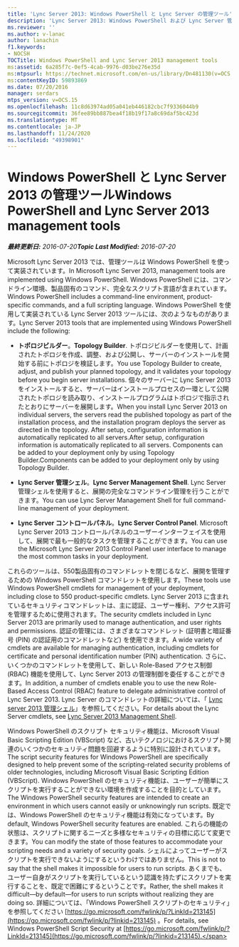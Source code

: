 ```yaml
---
title: 'Lync Server 2013: Windows PowerShell と Lync Server の管理ツール'
description: 'Lync Server 2013: Windows PowerShell および Lync Server 管理ツール。'
ms.reviewer: ''
ms.author: v-lanac
author: lanachin
f1.keywords:
- NOCSH
TOCTitle: Windows PowerShell and Lync Server 2013 management tools
ms:assetid: 6a285f7c-0ef5-4cab-9976-d03be276e35d
ms:mtpsurl: https://technet.microsoft.com/en-us/library/Dn481130(v=OCS.15)
ms:contentKeyID: 59893869
ms.date: 07/20/2016
manager: serdars
mtps_version: v=OCS.15
ms.openlocfilehash: 11c8d63974ad05a041eb446182cbc7f9336044b9
ms.sourcegitcommit: 36fee89bb887bea4f18b19f17a8c69daf5bc423d
ms.translationtype: MT
ms.contentlocale: ja-JP
ms.lasthandoff: 11/24/2020
ms.locfileid: "49398901"
---
```

# <a name="windows-powershell-and-lync-server-2013-management-tools"></a><span data-ttu-id="aae14-103">Windows PowerShell と Lync Server 2013 の管理ツール</span><span class="sxs-lookup"><span data-stu-id="aae14-103">Windows PowerShell and Lync Server 2013 management tools</span></span>

<div data-xmlns="http://www.w3.org/1999/xhtml">

<div class="topic" data-xmlns="http://www.w3.org/1999/xhtml" data-msxsl="urn:schemas-microsoft-com:xslt" data-cs="https://msdn.microsoft.com/">

<div data-asp="https://msdn2.microsoft.com/asp">



</div>

<div id="mainSection">

<div id="mainBody"><span data-ttu-id="aae14-104">

<span> </span></span><span class="sxs-lookup"><span data-stu-id="aae14-104">

<span> </span></span></span>

<span data-ttu-id="aae14-105">_**最終更新日:** 2016-07-20_</span><span class="sxs-lookup"><span data-stu-id="aae14-105">_**Topic Last Modified:** 2016-07-20_</span></span>

<span data-ttu-id="aae14-106">Microsoft Lync Server 2013 では、管理ツールは Windows PowerShell を使って実装されています。</span><span class="sxs-lookup"><span data-stu-id="aae14-106">In Microsoft Lync Server 2013, management tools are implemented using Windows PowerShell.</span></span> <span data-ttu-id="aae14-107">Windows PowerShell には、コマンドライン環境、製品固有のコマンド、完全なスクリプト言語が含まれています。</span><span class="sxs-lookup"><span data-stu-id="aae14-107">Windows PowerShell includes a command-line environment, product-specific commands, and a full scripting language.</span></span> <span data-ttu-id="aae14-108">Windows PowerShell を使用して実装されている Lync Server 2013 ツールには、次のようなものがあります。</span><span class="sxs-lookup"><span data-stu-id="aae14-108">Lync Server 2013 tools that are implemented using Windows PowerShell include the following:</span></span>

  - <span data-ttu-id="aae14-109">**トポロジビルダー**。</span><span class="sxs-lookup"><span data-stu-id="aae14-109">**Topology Builder**.</span></span> <span data-ttu-id="aae14-110">トポロジビルダーを使用して、計画されたトポロジを作成、調整、および公開し、サーバーのインストールを開始する前にトポロジを検証します。</span><span class="sxs-lookup"><span data-stu-id="aae14-110">You use Topology Builder to create, adjust, and publish your planned topology, and it validates your topology before you begin server installations.</span></span> <span data-ttu-id="aae14-111">個々のサーバーに Lync Server 2013 をインストールすると、サーバーはインストールプロセスの一環として公開されたトポロジを読み取り、インストールプログラムはトポロジで指示されたとおりにサーバーを展開します。</span><span class="sxs-lookup"><span data-stu-id="aae14-111">When you install Lync Server 2013 on individual servers, the servers read the published topology as part of the installation process, and the installation program deploys the server as directed in the topology.</span></span> <span data-ttu-id="aae14-112">After setup, configuration information is automatically replicated to all servers.</span><span class="sxs-lookup"><span data-stu-id="aae14-112">After setup, configuration information is automatically replicated to all servers.</span></span> <span data-ttu-id="aae14-113">Components can be added to your deployment only by using Topology Builder.</span><span class="sxs-lookup"><span data-stu-id="aae14-113">Components can be added to your deployment only by using Topology Builder.</span></span>

  - <span data-ttu-id="aae14-114">**Lync Server 管理シェル**。</span><span class="sxs-lookup"><span data-stu-id="aae14-114">**Lync Server Management Shell**.</span></span> <span data-ttu-id="aae14-115">Lync Server 管理シェルを使用すると、展開の完全なコマンドライン管理を行うことができます。</span><span class="sxs-lookup"><span data-stu-id="aae14-115">You can use Lync Server Management Shell for full command-line management of your deployment.</span></span>

  - <span data-ttu-id="aae14-116">**Lync Server コントロールパネル**。</span><span class="sxs-lookup"><span data-stu-id="aae14-116">**Lync Server Control Panel**.</span></span> <span data-ttu-id="aae14-117">Microsoft Lync Server 2013 コントロールパネルのユーザーインターフェイスを使用して、展開で最も一般的なタスクを管理することができます。</span><span class="sxs-lookup"><span data-stu-id="aae14-117">You can use the Microsoft Lync Server 2013 Control Panel user interface to manage the most common tasks in your deployment.</span></span>

<span data-ttu-id="aae14-118">これらのツールは、550製品固有のコマンドレットを閉じるなど、展開を管理するための Windows PowerShell コマンドレットを使用します。</span><span class="sxs-lookup"><span data-stu-id="aae14-118">These tools use Windows PowerShell cmdlets for management of your deployment, including close to 550 product-specific cmdlets.</span></span> <span data-ttu-id="aae14-119">Lync Server 2013 に含まれているセキュリティコマンドレットは、主に認証、ユーザー権利、アクセス許可を管理するために使用されます。</span><span class="sxs-lookup"><span data-stu-id="aae14-119">The security cmdlets included in Lync Server 2013 are primarily used to manage authentication, and user rights and permissions.</span></span> <span data-ttu-id="aae14-120">認証の管理には、さまざまなコマンドレット (証明書と暗証番号 (PIN) の認証用のコマンドレットなど) を使用できます。</span><span class="sxs-lookup"><span data-stu-id="aae14-120">A wide variety of cmdlets are available for managing authentication, including cmdlets for certificate and personal identification number (PIN) authentication.</span></span> <span data-ttu-id="aae14-121">さらに、いくつかのコマンドレットを使用して、新しい Role-Based アクセス制御 (RBAC) 機能を使用して、Lync Server 2013 の管理制御を委任することができます。</span><span class="sxs-lookup"><span data-stu-id="aae14-121">In addition, a number of cmdlets enable you to use the new Role-Based Access Control (RBAC) feature to delegate administrative control of Lync Server 2013.</span></span> <span data-ttu-id="aae14-122">Lync Server のコマンドレットの詳細については、「 [Lync server 2013 管理シェル](lync-server-2013-lync-server-management-shell.md)」を参照してください。</span><span class="sxs-lookup"><span data-stu-id="aae14-122">For details about the Lync Server cmdlets, see [Lync Server 2013 Management Shell](lync-server-2013-lync-server-management-shell.md).</span></span>

<span data-ttu-id="aae14-123">Windows PowerShell のスクリプト セキュリティ機能は、Microsoft Visual Basic Scripting Edition (VBScript) など、古いテクノロジにおけるスクリプト関連のいくつかのセキュリティ問題を回避するように特別に設計されています。</span><span class="sxs-lookup"><span data-stu-id="aae14-123">The script security features for Windows PowerShell are specifically designed to help prevent some of the scripting-related security problems of older technologies, including Microsoft Visual Basic Scripting Edition (VBScript).</span></span> <span data-ttu-id="aae14-124">Windows PowerShell のセキュリティ機能は、ユーザーが簡単にスクリプトを実行することができない環境を作成することを目的としています。</span><span class="sxs-lookup"><span data-stu-id="aae14-124">The Windows PowerShell security features are intended to create an environment in which users cannot easily or unknowingly run scripts.</span></span> <span data-ttu-id="aae14-125">既定では、Windows PowerShell のセキュリティ機能は有効になっています。</span><span class="sxs-lookup"><span data-stu-id="aae14-125">By default, Windows PowerShell security features are enabled.</span></span> <span data-ttu-id="aae14-126">これらの機能の状態は、スクリプトに関するニーズと多様なセキュリティの目標に応じて変更できます。</span><span class="sxs-lookup"><span data-stu-id="aae14-126">You can modify the state of those features to accommodate your scripting needs and a variety of security goals.</span></span> <span data-ttu-id="aae14-127">シェルによってユーザーがスクリプトを実行できないようにするというわけではありません。</span><span class="sxs-lookup"><span data-stu-id="aae14-127">This is not to say that the shell makes it impossible for users to run scripts.</span></span> <span data-ttu-id="aae14-128">あくまでも、ユーザー自身がスクリプトを実行しているという認識を持たずにスクリプトを実行することを、既定で困難にするということです。</span><span class="sxs-lookup"><span data-stu-id="aae14-128">Rather, the shell makes it difficult—by default—for users to run scripts without realizing they are doing so.</span></span> <span data-ttu-id="aae14-129">詳細については、「Windows PowerShell スクリプトのセキュリティ」を参照してください [https://go.microsoft.com/fwlink/p/?LinkId=213145](https://go.microsoft.com/fwlink/p/?linkid=213145) 。</span><span class="sxs-lookup"><span data-stu-id="aae14-129">For details, see Windows PowerShell Script Security at [https://go.microsoft.com/fwlink/p/?LinkId=213145](https://go.microsoft.com/fwlink/p/?linkid=213145).</span></span>

<span data-ttu-id="aae14-130"></div>

<span> </span>

</div>

</div>

</span><span class="sxs-lookup"><span data-stu-id="aae14-130"></div>

<span> </span>

</div>

</div>

</span></span></div>

